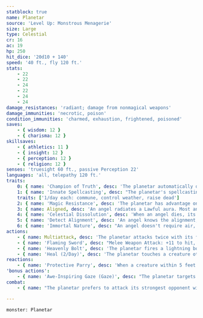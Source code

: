 ```yaml
---
statblock: true
name: Planetar
source: 'Level Up: Monstrous Menagerie'
size: Large
type: Celestial
cr: 16
ac: 19
hp: 250
hit_dice: '20d10 + 140'
speed: '40 ft., fly 120 ft.'
stats:
    - 22
    - 22
    - 24
    - 22
    - 24
    - 24
damage_resistances: 'radiant; damage from nonmagical weapons'
damage_immunities: 'necrotic, poison'
condition_immunities: 'charmed, exhaustion, frightened, poisoned'
saves:
    - { wisdom: 12 }
    - { charisma: 12 }
skillsaves:
    - { athletics: 11 }
    - { insight: 12 }
    - { perception: 12 }
    - { religion: 12 }
senses: 'truesight 60 ft., passive Perception 22'
languages: 'all, telepathy 120 ft.'
traits:
    0: { name: 'Champion of Truth', desc: 'The planetar automatically detects lies. Additionally, it cannot lie.' }
    1: { name: 'Innate Spellcasting', desc: "The planetar's spellcasting ability is Charisma (spell save DC 20). The planetar can innately cast the following spells, requiring no material components:" }
    traits: ['1/day each: commune, control weather, raise dead']
    2: { name: 'Magic Resistance', desc: 'The planetar has advantage on saving throws against spells and magical effects.' }
    3: { name: Aligned, desc: 'An angel radiates a Lawful aura. Most angels also radiate a Good aura, and a few radiate Evil.' }
    4: { name: 'Celestial Dissolution', desc: 'When an angel dies, its body and equipment dissolve into motes of light.' }
    5: { name: 'Detect Alignment', desc: 'An angel knows the alignment, if any, of each creature within 30 feet that it can see.' }
    6: { name: 'Immortal Nature', desc: "An angel doesn't require air, sustenance, or sleep." }
actions:
    - { name: Multiattack, desc: 'The planetar attacks twice with its flaming sword.' }
    - { name: 'Flaming Sword', desc: "Melee Weapon Attack: +11 to hit, reach 10 ft., one target. Hit: 20 (4d6 + 6) slashing damage plus 21 (6d6) ongoing fire or radiant damage (the planetar's choice). A creature can use an action to extinguish this holy flame on itself or a creature within 5 feet." }
    - { name: 'Heavenly Bolt', desc: 'The planetar fires a lightning bolt in a line 100 feet long and 5 feet wide. Each creature in the line makes a Dexterity saving throw, taking 56 (16d6) lightning damage on a failed save, or half damage on a success.' }
    - { name: 'Heal (2/Day)', desc: 'The planetar touches a creature other than itself, magically healing 60 hit points of damage and ending any blindness, curse, deafness, disease, or poison on the target.' }
reactions:
    - { name: 'Protective Parry', desc: 'When a creature within 5 feet would be hit with a melee attack, the planetar applies disadvantage to the attack roll.' }
'bonus actions':
    - { name: 'Awe-Inspiring Gaze (Gaze)', desc: "The planetar targets a creature within 90 feet. The target makes a DC 20 Wisdom saving throw. On a failure, it is frightened until the end of its next turn. If the target makes its saving throw, it is immune to any angel's Awe-Inspiring Gaze for the next 24 hours." }
combat:
    - { name: "The planetar prefers to attack its strongest opponent with its flaming sword, using Heavenly Bolt against creatures it can't reach and against groups", desc: 'The planetar stays near allies to protect them with its parry. Angels have no fear and rarely retreat.' }

---
```

```statblock
monster: Planetar
```
